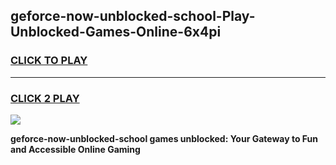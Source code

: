 
## geforce-now-unblocked-school-Play-Unblocked-Games-Online-6x4pi
<h3>
<a href="https://premium76.site?title=geforce-now-unblocked-school&ref=25A">CLICK TO PLAY</a></h3>
<hr>

<h3>
<a href="https://premium76.site?title=geforce-now-unblocked-school&ref=25A">CLICK 2 PLAY</a>
  
</h3>

<a href="https://premium76.site?title=geforce-now-unblocked-school&ref=25A"><img src="https://clearcache.store/games.png"></a>


**geforce-now-unblocked-school games unblocked: Your Gateway to Fun and Accessible Online Gaming**
